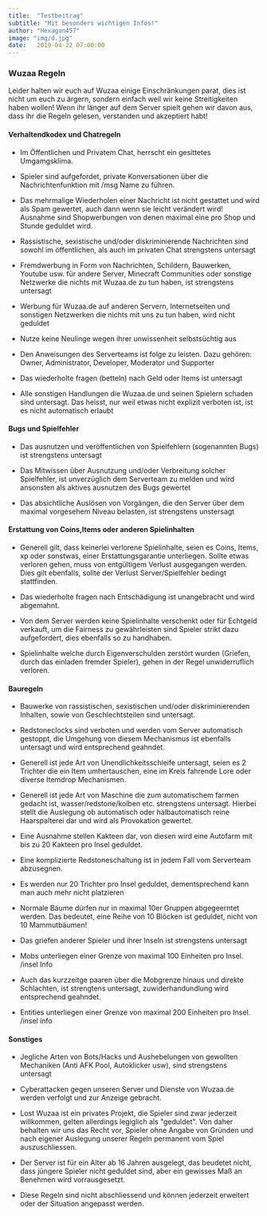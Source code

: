 ```yaml
---
title:  "Testbeitrag"
subtitle: "Mit besonders wichtigen Infos!"
author: "Hexagon457"
image: "img/d.jpg"
date:   2019-04-22 07:00:00
---
```


### Wuzaa Regeln
Leider halten wir euch auf Wuzaa einige Einschränkungen parat, dies ist nicht um euch zu ärgern, sondern einfach weil wir keine Streitigkeiten haben wollen! Wenn ihr länger auf dem Server spielt gehen wir davon aus, dass ihr die Regeln gelesen, verstanden und akzeptiert habt!

#### Verhaltendkodex und Chatregeln
- Im Öffentlichen und Privatem Chat, herrscht ein gesittetes Umgamgsklima.

- Spieler sind aufgefordet, private Konversationen über die Nachrichtenfunktion mit   /msg Name zu führen.

- Das mehrmalige Wiederholen einer Nachricht ist nicht gestattet und wird als Spam    gewertet, auch dann wenn sie leicht verändert wird! Ausnahme sind Shopwerbungen     von denen maximal eine pro Shop und Stunde geduldet wird.

- Rassistische, sexistische und/oder diskriminierende Nachrichten sind sowohl im      öffentlichen, als auch im privaten Chat strengstens untersagt

- Fremdwerbung in Form von Nachrichten, Schildern, Bauwerken, Youtube usw. für        andere Server, Minecraft Communities oder sonstige Netzwerke die nichts mit         Wuzaa.de zu tun haben, ist strengstens untersagt

- Werbung für Wuzaa.de auf anderen Servern, Internetseiten und sonstigen Netzwerken   die nichts mit uns zu tun haben, wird nicht geduldet

- Nutze keine Neulinge wegen ihrer unwissenheit selbstsüchtig aus

- Den Anweisungen des Serverteams ist folge zu leisten. Dazu gehören: Owner,          Administrator, Developer, Moderator und Supporter

- Das wiederholte fragen (betteln) nach Geld oder Items ist untersagt

- Alle sonstigen Handlungen die Wuzaa.de und seinen Spielern schaden sind             untersagt. Das heisst, nur weil etwas nicht explizit verboten ist, ist es nicht     automatisch erlaubt

#### Bugs und Spielfehler
- Das ausnutzen und veröffentlichen von Spielfehlern (sogenannten Bugs) ist           strengstens untersagt

- Das Mitwissen über Ausnutzung und/oder Verbreitung solcher Spielfehler, ist         unverzüglich dem Serverteam zu melden und wird ansonsten als aktives ausnutzen      des Bugs gewertet

- Das absichtliche Auslösen von Vorgängen, die den Server über dem maximal            vorgesehem Niveau belasten, ist strengstens unstersagt

#### Erstattung von Coins,Items oder anderen Spielinhalten
- Generell gilt, dass keinerlei verlorene Spielinhalte, seien es Coins, Items, xp     oder sonstwas, einer Erstattungsgarantie unterliegen. Sollte etwas verloren gehen,  muss von entgültigem Verlust ausgegangen werden. Dies gilt ebenfalls, sollte der    Verlust Server/Spielfehler bedingt stattfinden. 

- Das wiederholte fragen nach Entschädigung ist unangebracht und wird abgemahnt.

- Von dem Server werden keine Spielinhalte verschenkt oder für Echtgeld verkauft,     um die Fairness zu gewährleisten sind Spieler strikt dazu aufgefordert, dies        ebenfalls so zu handhaben.

- Spielinhalte welche durch Eigenverschulden zerstört wurden (Griefen, durch das      einladen fremder Spieler), gehen in der Regel unwiderruflich verloren.

#### Bauregeln

- Bauwerke von rassistischen, sexistischen und/oder diskriminierenden Inhalten,       sowie von Geschlechtsteilen sind untersagt.

- Redstoneclocks sind verboten und werden vom Server automatisch gestoppt, die        Umgehung von diesem Mechanismus ist ebenfalls untersagt und wird entsprechend       geahndet.

- Generell ist jede Art von Unendlichkeitsschleife untersagt, seien es 2 Trichter     die ein Item umhertauschen, eine im Kreis fahrende Lore oder diverse Itemdrop       Mechanismen.

- Generell ist jede Art von Maschine die zum automatischem farmen gedacht ist,        wasser/redstone/kolben etc. strengstens untersagt. Hierbei stellt die Auslegung     ob automatisch oder halbautomatisch reine Haarspalterei dar und wird als            Provokation gewertet.

- Eine Ausnahme stellen Kakteen dar, von diesen wird eine Autofarm mit bis zu 20      Kakteen pro Insel geduldet.

- Eine komplizierte Redstoneschaltung ist in jedem Fall vom Serverteam abzusegnen.

- Es werden nur 20 Trichter pro Insel geduldet, dementsprechend kann man auch mehr    nicht platzieren

- Normale Bäume dürfen nur in maximal 10er Gruppen abgegeerntet werden. Das           bedeutet, eine Reihe von 10 Blöcken ist geduldet, nicht von 10 Mammutbäumen!

- Das griefen anderer Spieler und ihrer Inseln ist strengstens untersagt

- Mobs unterliegen einer Grenze von maximal 100 Einheiten pro Insel. /insel Info

- Auch das kurzzeitge paaren über die Mobgrenze hinaus und direkte Schlachten, ist    strengtens untersagt, zuwiderhandundlung wird entsprechend geahndet.

- Entities unterliegen einer Grenze von maximal 200 Einheiten pro Insel. /insel info

#### Sonstiges

- Jegliche Arten von Bots/Hacks und Aushebelungen von gewollten Mechaniken (Anti      AFK Pool, Autoklicker usw), sind strengstens untersagt

- Cyberattacken gegen unseren Server und Dienste von Wuzaa.de werden verfolgt und     zur Anzeige gebracht.

- Lost Wuzaa ist ein privates Projekt, die Spieler sind zwar jederzeit willkommen,    gelten allerdings legiglich als "geduldet". Von daher behalten wir uns das Recht    vor, Spieler ohne Angabe von Gründen und nach eigener Auslegung unserer Regeln      permanent vom Spiel auszuschliessen.

- Der Server ist für ein Alter ab 16 Jahren ausgelegt, das beudetet nicht, dass       jüngere Spieler nicht geduldet sind, aber ein gewisses Maß an Benehmen wird         vorrausgesetzt.

- Diese Regeln sind nicht abschliessend und können jederzeit erweitert oder der       Situation angepasst werden.






